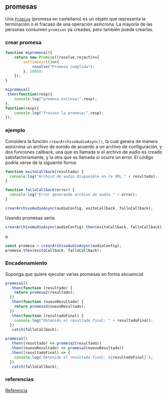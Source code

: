 ## promesas

Una [`Promise`](https://developer.mozilla.org/es/docs/Web/JavaScript/Reference/Global_Objects/Promise) (promesa en castellano) es un objeto que representa la terminación o el fracaso de una operación asíncrona. La mayoría de las personas consumen `promises` ya creadas, pero también puede crearlas.

### crear promesa

```js
function mipromesa(){
    return new Promise((resolve,reject)=>{
        setTimeout(()=>{
            resolve("Promesa cumplida");
        }, 3000);
    });
}

mipromesa()
.then(function(resp){
    console.log("promesa exitosa:",resp);
},
function(resp){
    console.log("fracaso la promesa:",resp);
});
```
### ejemplo

Considera la función `crearArchivoAudioAsync()`, la cual genera de manera asíncrona un archivo de sonido de acuerdo a un archivo de configuración, y dos funciones callback, una que es llamada si el archivo de audio es creado satisfactoriamente, y la otra que es llamada si ocurre un error. El código podría verse de la siguiente forma:

```js
function exitoCallback(resultado) {
  console.log("Archivo de audio disponible en la URL " + resultado);
}

function falloCallback(error) {
  console.log("Error generando archivo de audio " + error);
}

crearArchivoAudioAsync(audioConfig, exitoCallback, falloCallback);
```

Usando promesas sería:

```js
crearArchivoAudioAsync(audioConfig).then(exitoCallback, falloCallback);
```

o

```js
const promesa = crearArchivoAudioAsync(audioConfig);
promesa.then(exitoCallback, falloCallback);
```
### Encadenamiento

Suponga que quiere ejecutar varias promesas en forma secuencial

```js
promesa1()
  .then(function (resultado) {
    return promesa2(resultado);
  })
  .then(function (nuevoResultado) {
    return promesa3(nuevoResultado);
  })
  .then(function (resultadoFinal) {
    console.log("Obtenido el resultado final: " + resultadoFinal);
  })
  .catch(falloCallback);
```

```js
promesa1()
  .then((resultado) => promesa2(resultado))
  .then((nuevoResultado) => promesa3(nuevoResultado))
  .then((resultadoFinal) => {
    console.log(`Obtenido el resultado final: ${resultadoFinal}`);
  })
  .catch(falloCallback);
```
### referencias

[Referencia](https://developer.mozilla.org/es/docs/Web/JavaScript/Guide/Using_promises)
